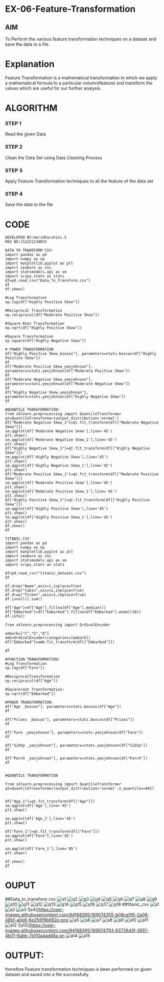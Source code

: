 # EX-06-Feature-Transformation

## AIM
To Perform the various feature transformation techniques on a dataset and save the data to a file. 

# Explanation
Feature Transformation is a mathematical transformation in which we apply a mathematical formula to a particular column(feature) and transform the values which are useful for our further analysis.

 
# ALGORITHM
### STEP 1
Read the given Data
### STEP 2
Clean the Data Set using Data Cleaning Process
### STEP 3
Apply Feature Transformation techniques to all the feature of the data set
### STEP 4
Save the data to the file


# CODE
```
DEVELOPED BY:Haridharshini.S
REG NO:212221230033
```
```
DATA TO TRANSFORM CSV:
import pandas as pd  
import numpy as np  
import matplotlib.pyplot as plt  
import seaborn as sns  
import statsmodels.api as sm  
import scipy.stats as stats 
df=pd.read_csv("Data_To_Transform.csv")  
df 
df.skew() 

#Log Transformation  
np.log(df["Highly Positive Skew"])  

#Reciprocal Transformation  
np.reciprocal(df["Moderate Positive Skew"])

#Square Root Transformation  
np.sqrt(df["Highly Positive Skew"])

#Square Transformation  
np.square(df["Highly Negative Skew"])

# POWER TRANSFORMATION
df["Highly Positive Skew_boxcox"], parameters=stats.boxcox(df["Highly Positive Skew"])  
df 
df["Moderate Positive Skew_yeojohnson"], parameters=stats.yeojohnson(df["Moderate Positive Skew"])  
df
df["Moderate Negative Skew_yeojohnson"], parameters=stats.yeojohnson(df["Moderate Negative Skew"])  
df
df["Highly Negative Skew_yeojohnson"], parameters=stats.yeojohnson(df["Highly Negative Skew"])  
df

#QUANTILE TRANSFORMATION:  
from sklearn.preprocessing import QuantileTransformer   
qt=QuantileTransformer(output_distribution='normal')
df["Moderate Negative Skew_1"]=qt.fit_transform(df[["Moderate Negative Skew"]])  
sm.qqplot(df['Moderate Negative Skew'],line='45')  
plt.show()
sm.qqplot(df['Moderate Negative Skew_1'],line='45')  
plt.show()
df["Highly Negative Skew_1"]=qt.fit_transform(df[["Highly Negative Skew"]])  
sm.qqplot(df['Highly Negative Skew'],line='45')  
plt.show()  
sm.qqplot(df['Highly Negative Skew_1'],line='45')  
plt.show()
df["Moderate Positive Skew_1"]=qt.fit_transform(df[["Moderate Positive Skew"]])  
sm.qqplot(df['Moderate Positive Skew'],line='45')  
plt.show()  
sm.qqplot(df['Moderate Positive Skew_1'],line='45')  
plt.show() 
df["Highly Positive Skew_1"]=qt.fit_transform(df[["Highly Positive Skew"]])  
sm.qqplot(df['Highly Positive Skew'],line='45')  
plt.show()  
sm.qqplot(df['Highly Positive Skew_1'],line='45')  
plt.show() 
df.skew()  
df 
```
```
TITANIC.CSV
import pandas as pd  
import numpy as np  
import matplotlib.pyplot as plt  
import seaborn as sns  
import statsmodels.api as sm  
import scipy.stats as stats  

df=pd.read_csv("titanic_dataset.csv")  
df  

df.drop("Name",axis=1,inplace=True)  
df.drop("Cabin",axis=1,inplace=True)  
df.drop("Ticket",axis=1,inplace=True)  
df.isnull().sum()  

df["Age"]=df["Age"].fillna(df["Age"].median())  
df["Embarked"]=df["Embarked"].fillna(df["Embarked"].mode()[0])  
df.info()  

from sklearn.preprocessing import OrdinalEncoder  
 
embark=["C","S","Q"]  
emb=OrdinalEncoder(categories=[embark])  
df["Embarked"]=emb.fit_transform(df[["Embarked"]])  

df  

#FUNCTION TRANSFORMATION:  
#Log Transformation  
np.log(df["Fare"])  

#ReciprocalTransformation  
np.reciprocal(df["Age"])  

#Squareroot Transformation:  
np.sqrt(df["Embarked"])  

#POWER TRANSFORMATION:  
df["Age _boxcox"], parameters=stats.boxcox(df["Age"])  
df  

df["Pclass _boxcox"], parameters=stats.boxcox(df["Pclass"])    
df    

df["Fare _yeojohnson"], parameters=stats.yeojohnson(df["Fare"])  
df  

df["SibSp _yeojohnson"], parameters=stats.yeojohnson(df["SibSp"])  
df  

df["Parch _yeojohnson"], parameters=stats.yeojohnson(df["Parch"])  
df  


#QUANTILE TRANSFORMATION  

from sklearn.preprocessing import QuantileTransformer   
qt=QuantileTransformer(output_distribution='normal',n_quantiles=891)  


df["Age_1"]=qt.fit_transform(df[["Age"]])  
sm.qqplot(df['Age'],line='45')  
plt.show()  

sm.qqplot(df['Age_1'],line='45')  
plt.show()  

df["Fare_1"]=qt.fit_transform(df[["Fare"]])  
sm.qqplot(df["Fare"],line='45')  
plt.show()  

sm.qqplot(df['Fare_1'],line='45')  
plt.show()  

df.skew()  
df  
```
# OUPUT
##Data_to_transform csv
![q1](https://user-images.githubusercontent.com/94168395/169068864-4559a450-ea9b-469d-87e4-3f82da097d79.png)
![q2](https://user-images.githubusercontent.com/94168395/169071389-ae600fc3-724f-4960-8705-c8bfaa74b9c6.png)
![q3](https://user-images.githubusercontent.com/94168395/169071419-a154e5f3-30bb-4682-b819-95fe4803129e.png)
![q4](https://user-images.githubusercontent.com/94168395/169071474-8bbae050-7826-415c-8fcf-15760305364a.png)
![q5](https://user-images.githubusercontent.com/94168395/169072810-6419e89e-cd6c-4b20-a61c-df495fef526f.png)
![q6](https://user-images.githubusercontent.com/94168395/169072836-629ddb28-0cac-48d9-8925-fd795cee6f32.png)
![q7](https://user-images.githubusercontent.com/94168395/169072885-6a6325ab-4a7b-485a-ae45-341b3f645bd2.png)
![q8](https://user-images.githubusercontent.com/94168395/169072917-769dabff-2162-45e3-8dd0-f34a7322774f.png)
![q9](https://user-images.githubusercontent.com/94168395/169072964-d718b0dd-c4e7-45ad-8891-011e9f65a98a.png)
![q10](https://user-images.githubusercontent.com/94168395/169073002-44c827e9-d865-4954-b056-b807a2f79214.png)
![q11](https://user-images.githubusercontent.com/94168395/169073359-bc6e25ca-d733-4c6f-9c9b-6487b23f0708.png)
![q12](https://user-images.githubusercontent.com/94168395/169073488-d44c1daa-8237-4b65-b40c-a5524934547d.png)
![q13](https://user-images.githubusercontent.com/94168395/169073531-a71941f6-1a69-4869-987f-d8582d64a002.png)
![q14](https://user-images.githubusercontent.com/94168395/169073562-29a51e15-4fc2-480a-9919-e29196670244.png)
![q15](https://user-images.githubusercontent.com/94168395/169073617-e1bb02ee-46c6-4f5f-8639-a25e203baa5f.png)
![q16](https://user-images.githubusercontent.com/94168395/169073698-86da43de-5f5f-4311-b636-ef39c3dc54e1.png)
![q17](https://user-images.githubusercontent.com/94168395/169073839-b80ba813-2181-441b-8c01-6e48539a6a7d.png)
![q18](https://user-images.githubusercontent.com/94168395/169073893-781255b3-7c92-4cc5-945b-b9b747eec65c.png)
##titanic_csv
![a1](https://user-images.githubusercontent.com/94168395/169074228-073b3f26-2cc1-49e4-ba10-365f42c5889f.png)
![a2](https://user-images.githubusercontent.com/94168395/169074263-6ec81fac-ef40-4437-b67c-3cbc8006529f.png)
![a3](https://user-images.githubusercontent.com/94168395/169074312-7aa73d66-5499-4420-98d8-dc2cab401588.png)
![a4](https://user-images.githubusercontent.com/94168395/169074355-b08cef95-2a08-48bf-a0e8-6e256f9b692e.png
![a5](https://user-images.githubusercontent.com/94168395/169074539-5c4046d4-856d-41b5-b8b0-be7e17971c90.png)
![a6](https://user-images.githubusercontent.com/94168395/169074581-a8968295-f0f1-4137-85a4-e3f9e4baf567.png)
![a7](https://user-images.githubusercontent.com/94168395/169074605-61b47838-ae90-463a-8055-91d2397e2f93.png)
![a8](https://user-images.githubusercontent.com/94168395/169074640-8a032819-26ae-4a47-a5e9-8d550827e6ae.png)
![a9](https://user-images.githubusercontent.com/94168395/169074681-e9420fcf-a5f4-42c6-befd-dcda3889c2c4.png)
![a10](https://user-images.githubusercontent.com/94168395/169074712-b122dd30-0274-4523-8312-6da4ca8b3ba9.png)
![a11](https://user-images.githubusercontent.com/94168395/169074734-65933e2f-aefc-4ed7-84e2-6d47a9a07c39.png)
![a12](https://user-images.githubusercontent.com/94168395/169074773-66db75e0-801c-44da-b08e-fde5b30664cf.png)
![a13](https://user-images.githubusercontent.com/94168395/169074793-83726d3f-3651-4b01-8abb-7b110a4ad45a.pn
![a14](https://user-images.githubusercontent.com/94168395/169075187-c4768a4a-849d-4d7f-86f2-ac664525b862.png)
![a15](https://user-images.githubusercontent.com/94168395/169075220-7ef48e20-708d-4f3d-9329-63556b544e2f.png)

# OUTPUT:
therefore Feature transformation techniques is been performed on given dataset and saved into a file successfully.

